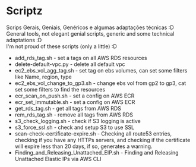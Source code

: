 # Scriptz 
Scrips Gerais, Geniais, Genéricos e algumas adaptações técnicas  :D <br>
General tools, not elegant genial scripts, generic and some technical adaptations :D <br>
I'm not proud of these scripts (only a little) :D <br>

 - add_rds_tag.sh - set a tags on all AWS RDS resources
 - delete-default-vpc.py - delete all default vpc
 - ec2_ebs_vol_agg_tag.sh - set tag on ebs volumes, can set some filters like Name, region, type 
 - ec2_ebs_vol_change_to_gp3.sh - change ebs vol from gp2 to gp3, cat set some filters to find the resources
 - ecr_scan_on_push.sh - set a config on AWS ECR
 - ecr_set_immutable.sh - set a config on AWS ECR
 - get_rds_tag.sh - get all tags from AWS RDS
 - rem_rds_tag.sh - remove all tags from AWS RDS
 - s3_check_logging.sh - check if S3 logging is active
 - s3_force_ssl.sh - check and setup S3 to use SSL
 - scan-check-certificate-expire.sh - Checking all route53 entries, checking if you have any HTTPs servers, and checking if the certificate will expire less than 20 days, if so, generates a warning.
 - Finding_and_Releasing_Unattached_EIP.sh - Finding and Releasing Unattached Elastic IPs via AWS CLI
